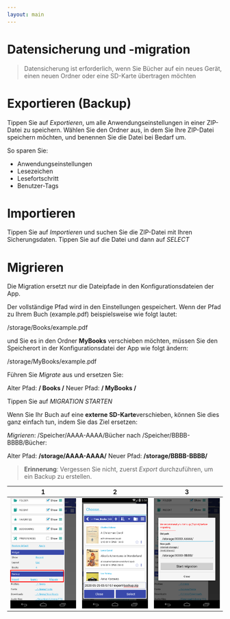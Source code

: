 ```yaml
---
layout: main
---
```


# Datensicherung und -migration

> Datensicherung ist erforderlich, wenn Sie Bücher auf ein neues Gerät, einen neuen Ordner oder eine SD-Karte übertragen möchten

# Exportieren (Backup)

Tippen Sie auf _Exportieren_, um alle Anwendungseinstellungen in einer ZIP-Datei zu speichern. Wählen Sie den Ordner aus, in dem Sie Ihre ZIP-Datei speichern möchten, und benennen Sie die Datei bei Bedarf um.

So sparen Sie:

* Anwendungseinstellungen
* Lesezeichen
* Lesefortschritt
* Benutzer-Tags
 
# Importieren

Tippen Sie auf _Importieren_ und suchen Sie die ZIP-Datei mit Ihren Sicherungsdaten. Tippen Sie auf die Datei und dann auf _SELECT_

# Migrieren

Die Migration ersetzt nur die Dateipfade in den Konfigurationsdateien der App.

Der vollständige Pfad wird in den Einstellungen gespeichert. Wenn der Pfad zu Ihrem Buch (example.pdf) beispielsweise wie folgt lautet:

/storage/Books/example.pdf

und Sie es in den Ordner **MyBooks** verschieben möchten, müssen Sie den Speicherort in der Konfigurationsdatei der App wie folgt ändern:

/storage/MyBooks/example.pdf

Führen Sie _Migrate_ aus und ersetzen Sie:

Alter Pfad: **/ Books /**
Neuer Pfad: **/ MyBooks /**

Tippen Sie auf _MIGRATION STARTEN_

Wenn Sie Ihr Buch auf eine **externe SD-Karte**verschieben, können Sie dies ganz einfach tun, indem Sie das Ziel ersetzen:

_Migrieren_: /Speicher/AAAA-AAAA/Bücher nach /Speicher/BBBB-BBBB/Bücher:

Alter Pfad: **/storage/AAAA-AAAA/**
Neuer Pfad: **/storage/BBBB-BBBB/**

> **Erinnerung**: Vergessen Sie nicht, zuerst _Export_ durchzuführen, um ein Backup zu erstellen.

|1|2|3|
|-|-|-|
|![](1.png)|![](2.png)|![](3.png)|
